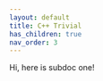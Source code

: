 ```yaml
---
layout: default
title: C++ Trivial
has_children: true
nav_order: 3
---
```


Hi, here is subdoc one!
